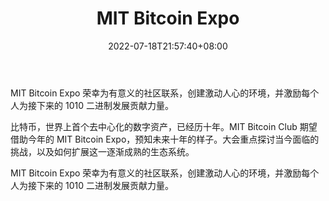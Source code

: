 ﻿---
weight: 
title: "MIT Bitcoin Expo"
description: "MIT Bitcoin Expo 荣幸为有意义的社区联系，创建激动人心的环境，并激励每个人为接下来的 1010 二进制发展贡献力量"
date: 2022-07-18T21:57:40+08:00
lastmod: 2022-07-18T16:45:40+08:00
draft: false
authors: ["seven"]
featuredImage: "mit-bitcoin-expo.jpg"
link: "https://www.mitbitcoinexpo.org/"
tags: ["元宇宙社区","MIT Bitcoin Expo"]
categories: ["navigation"]
navigation: ["元宇宙社区"]
lightgallery: true
toc: true
pinned: false
recommend: false
recommend1: false
---
MIT Bitcoin Expo 荣幸为有意义的社区联系，创建激动人心的环境，并激励每个人为接下来的 1010 二进制发展贡献力量。

比特币，世界上首个去中心化的数字资产，已经历十年。MIT Bitcoin Club 期望借助今年的 MIT Bitcoin Expo，预知未来十年的样子。大会重点探讨当今面临的挑战，以及如何扩展这一逐渐成熟的生态系统。

MIT Bitcoin Expo 荣幸为有意义的社区联系，创建激动人心的环境，并激励每个人为接下来的 1010 二进制发展贡献力量。